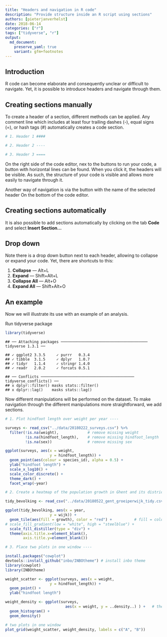 ```yaml
---
title: "Headers and navigation in R code"
description: "Provide structure inside an R script using sections"
authors: [pieterjanverhelst]
date: 2018-06-14
categories: ["r"]
tags: ["tidyverse", "r"]
output: 
  md_document:
    preserve_yaml: true
    variant: gfm+footnotes
---
```


## Introduction

R code can become elaborate and consequently unclear or difficult to
navigate. Yet, it is possible to introduce headers and navigate through
them.

## Creating sections manually

To create a header of a section, different methods can be applied. Any
comment line which includes at least four trailing dashes (-), equal
signs (=), or hash tags (\#) automatically creates a code section.

``` r
# 1. Header 1 ####

# 2. Header 2 ----

# 3. Header 3 ====
```

On the right side of the code editor, nex to the buttons to run your
code, a button with horizontal lines can be found. When you click it,
the headers will be visible. As such, the structure of your code is
visible and allows more easily to navigate through it.

Another way of navigation is via the button with the name of the
selected header On the bottom of the code editor.

## Creating sections automatically

It is also possible to add sections automatically by clicking on the tab
**Code** and select **Insert Section…**

## Drop down

Note there is a drop down button next to each header, allowing to
collapse or expand your code. Yet, there are shortcuts to this:

1.  **Collapse** — Alt+L
2.  **Expand** — Shift+Alt+L
3.  **Collapse All** — Alt+O
4.  **Expand All** — Shift+Alt+O

## An example

Now we will illustrate its use with an example of an analysis.

Run tidyverse package

``` r
library(tidyverse)
```

    ## ── Attaching packages ─────────────────────────────────────── tidyverse 1.3.1 ──

    ## ✓ ggplot2 3.3.5     ✓ purrr   0.3.4
    ## ✓ tibble  3.1.5     ✓ dplyr   1.0.7
    ## ✓ tidyr   1.1.4     ✓ stringr 1.4.0
    ## ✓ readr   2.0.2     ✓ forcats 0.5.1

    ## ── Conflicts ────────────────────────────────────────── tidyverse_conflicts() ──
    ## x dplyr::filter() masks stats::filter()
    ## x dplyr::lag()    masks stats::lag()

Now different manipulations will be performed on the dataset. To make
navigation through the different manipulations more straightforward, we
add sections.

``` r
# 1. Plot hindfoot length over weight per year ----

surveys <- read_csv("../data/20180222_surveys.csv") %>% 
  filter(!is.na(weight),             # remove missing weight
         !is.na(hindfoot_length),    # remove missing hindfoot_length
         !is.na(sex))                # remove missing sex

ggplot(surveys, aes(x = weight, 
                    y = hindfoot_length)) + 
  geom_point(aes(colour = species_id), alpha = 0.5) +
  ylab("hindfoot length") +
  scale_x_log10() +
  scale_color_discrete() +
  theme_dark() +
  facet_wrap(~year)

# 2. Create a heatmap of the population growth in Ghent and its districts ----

tidy_bevolking <- read_csv("../data/20180522_gent_groeiperwijk_tidy.csv")

ggplot(tidy_bevolking, aes(x = year, 
                    y = wijk)) +
  geom_tile(aes(fill = growth), color = "red") +          # fill = colour of content/pane; color = colour of edge
# scale_fill_gradient(low = "white", high = "steelblue") +
  scale_fill_distiller(type = "div") +
  theme(axis.title.x=element_blank(),
        axis.title.y=element_blank())

# 3. Place two plots in one window ----

install.packages("cowplot")
devtools::install_github("inbo/INBOtheme") # install inbo theme
library(cowplot)
library(INBOtheme)

weight_scatter <- ggplot(surveys, aes(x = weight, 
                    y = hindfoot_length)) + 
  geom_point() +
  ylab("hindfoot length")

weight_density <- ggplot(surveys, 
                           aes(x = weight, y = ..density..) ) +   # the '..' refers to internal calculations of the density
  geom_histogram() + 
  geom_density()

# two plots in one window
plot_grid(weight_scatter, weight_density, labels = c("A", "B"))
```
